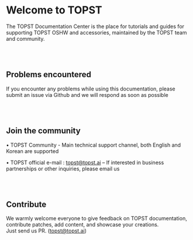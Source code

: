 
# Welcome to TOPST

The TOPST Documentation Center is the place for tutorials and guides for supporting TOPST OSHW and accessories, maintained by the TOPST team and community.


<br/><br/>

## Problems encountered

If you encounter any problems while using this documentation, please submit an issue via Github and we will respond as soon as possible

<br/><br/>

## Join the community

  •	TOPST Community - Main technical support channel, both English and Korean are supported

  •	TOPST official e-mail : topst@topst.ai – If interested in business partnerships or other inquiries, please email us

<br/><br/>

## Contribute

We warmly welcome everyone to give feedback on TOPST documentation, contribute patches, add content, and showcase your creations. 
<br/>
Just send us PR. (topst@topst.ai)

